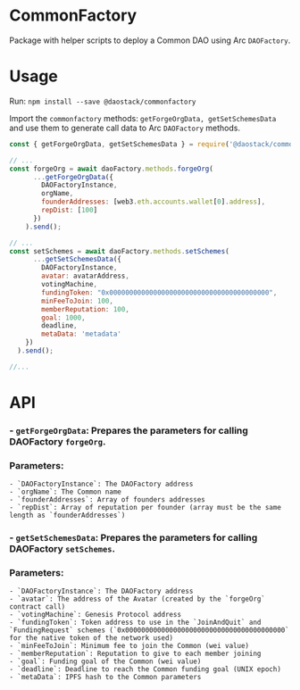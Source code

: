 # CommonFactory
Package with helper scripts to deploy a Common DAO using Arc `DAOFactory`.

# Usage
Run: `npm install --save @daostack/commonfactory`

Import the `commonfactory` methods: `getForgeOrgData, getSetSchemesData` and use them to generate call data to Arc `DAOFactory` methods.
```javascript
const { getForgeOrgData, getSetSchemesData } = require('@daostack/commonfactory');

// ...
const forgeOrg = await daoFactory.methods.forgeOrg(
      ...getForgeOrgData({
        DAOFactoryInstance,
        orgName,
        founderAddresses: [web3.eth.accounts.wallet[0].address],
        repDist: [100]
      })
    ).send();

// ...
const setSchemes = await daoFactory.methods.setSchemes(
      ...getSetSchemesData({
        DAOFactoryInstance,
        avatar: avatarAddress,
        votingMachine,
        fundingToken: "0x0000000000000000000000000000000000000000",
        minFeeToJoin: 100,
        memberReputation: 100,
        goal: 1000,
        deadline,
        metaData: 'metadata'
    })
  ).send();

//...
```

# API
### - `getForgeOrgData`: Prepares the parameters for calling DAOFactory `forgeOrg`.
### Parameters:
    - `DAOFactoryInstance`: The DAOFactory address
    - `orgName`: The Common name
    - `founderAddresses`: Array of founders addresses
    - `repDist`: Array of reputation per founder (array must be the same length as `founderAddresses`)

### - `getSetSchemesData`: Prepares the parameters for calling DAOFactory `setSchemes`.
### Parameters:
    - `DAOFactoryInstance`: The DAOFactory address
    - `avatar`: The address of the Avatar (created by the `forgeOrg` contract call)
    - `votingMachine`: Genesis Protocol address
    - `fundingToken`: Token address to use in the `JoinAndQuit` and `FundingRequest` schemes (`0x0000000000000000000000000000000000000000` for the native token of the network used)
    - `minFeeToJoin`: Minimum fee to join the Common (wei value)
    - `memberReputation`: Reputation to give to each member joining
    - `goal`: Funding goal of the Common (wei value)
    - `deadline`: Deadline to reach the Common funding goal (UNIX epoch)
    - `metaData`: IPFS hash to the Common parameters
